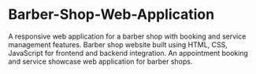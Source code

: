 # Barber-Shop-Web-Application
A responsive web application for a barber shop with booking and service management features.  Barber shop website built using HTML, CSS, JavaScript for frontend and backend integration.  An appointment booking and service showcase web application for barber shops.
